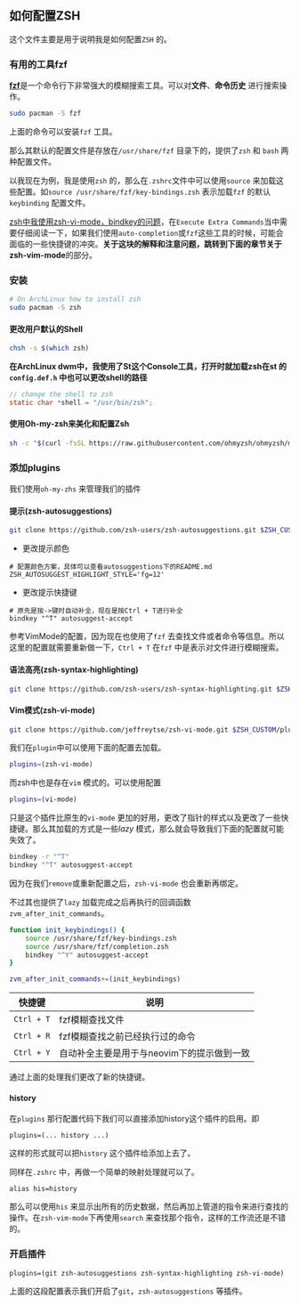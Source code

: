 ## 如何配置ZSH

这个文件主要是用于说明我是如何配置`ZSH` 的。

### 有用的工具fzf

<b>[fzf](https://wiki.archlinux.org/title/Fzf)</b>是一个命令行下非常强大的模糊搜索工具。可以对**文件**、**命令历史** 进行搜索操作。

```bash
sudo pacman -S fzf
```

上面的命令可以安装`fzf` 工具。

那么其默认的配置文件是存放在`/usr/share/fzf` 目录下的，提供了`zsh` 和 `bash` 两种配置文件。

以我现在为例，我是使用`zsh` 的，那么在`.zshrc`文件中可以使用`source` 来加载这些配置。如`source /usr/share/fzf/key-bindings.zsh` 表示加载`fzf` 的默认`keybinding` 配置文件。

[zsh中我使用zsh-vi-mode，bindkey的问题](https://github.com/jeffreytse/zsh-vi-mode)，在`Execute Extra Commands`当中需要仔细阅读一下，如果我们使用`auto-completion`或`fzf`这些工具的时候，可能会面临的一些快捷键的冲突。**关于这块的解释和注意问题，跳转到下面的章节关于zsh-vim-mode**的部分。


### 安装
```bash
# On ArchLinux how to install zsh
sudo pacman -S zsh
```

#### 更改用户默认的Shell
```bash
chsh -s $(which zsh)
```

**在ArchLinux dwm中，我使用了St这个Console工具，打开时就加载zsh在st 的`config.def.h` 中也可以更改shell的路径**
```c
// change the shell to zsh
static char *shell = "/usr/bin/zsh";
```

#### 使用Oh-my-zsh来美化和配置Zsh
```bash
sh -c "$(curl -fsSL https://raw.githubusercontent.com/ohmyzsh/ohmyzsh/master/tools/install.sh)"
```

### 添加plugins
我们使用`oh-my-zhs` 来管理我们的插件

#### 提示(zsh-autosuggestions)
```bash
git clone https://github.com/zsh-users/zsh-autosuggestions.git $ZSH_CUSTOM/plugins/zsh-autosuggestions
```

* 更改提示颜色
```config
# 配置颜色方案，具体可以查看autosuggestions下的README.md
ZSH_AUTOSUGGEST_HIGHLIGHT_STYLE='fg=12'
```

* 更改提示快捷键
```config
# 原先是按->键时自动补全，现在是按Ctrl + T进行补全
bindkey "^T" autosuggest-accept
```

参考VimMode的配置，因为现在也使用了`fzf` 去查找文件或者命令等信息。所以这里的配置就需要重新做一下，`Ctrl + T` 在`fzf` 中是表示对文件进行模糊搜索。

#### 语法高亮(zsh-syntax-highlighting)
```bash
git clone https://github.com/zsh-users/zsh-syntax-highlighting.git $ZSH_CUSTOM/plugins/zsh-syntax-highlighting
```


#### Vim模式(zsh-vi-mode)
```bash
git clone https://github.com/jeffreytse/zsh-vi-mode.git $ZSH_CUSTOM/plugins/zsh-vi-mode
```

我们在`plugin`中可以使用下面的配置去加载。

```bash
plugins=(zsh-vi-mode)
```

而zsh中也是存在`vim` 模式的。可以使用配置

```bash
plugins=(vi-mode)
```

只是这个插件比原生的`vi-mode` 更加的好用，更改了指针的样式以及更改了一些快捷键。那么其加载的方式是一些*lazy* 模式，那么就会导致我们下面的配置就可能失效了。


```bash
bindkey -r "^T"
bindkey "^T" autosuggest-accept
```

因为在我们`remove`或重新配置之后，`zsh-vi-mode` 也会重新再绑定。


不过其也提供了`lazy` 加载完成之后再执行的回调函数`zvm_after_init_commands`。


```bash
function init_keybindings() {
	source /usr/share/fzf/key-bindings.zsh
	source /usr/share/fzf/completion.zsh
	bindkey "^Y" autosuggest-accept
}

zvm_after_init_commands+=(init_keybindings)

```

| 快捷键     | 说明                                       |
|------------|--------------------------------------------|
| `Ctrl + T` | fzf模糊查找文件                            |
| `Ctrl + R` | fzf模糊查找之前已经执行过的命令            |
| `Ctrl + Y` | 自动补全主要是用于与neovim下的提示做到一致 |

通过上面的处理我们更改了新的快捷键。

#### history
在`plugins` 那行配置代码下我们可以直接添加history这个插件的启用。即
```
plugins=(... history ...)
```
这样的形式就可以把`history` 这个插件给添加上去了。

同样在`.zshrc` 中，再做一个简单的映射处理就可以了。

```
alias his=history
```

那么可以使用`his` 来显示出所有的历史数据，然后再加上管道的指令来进行查找的操作。在`zsh-vim-mode`下再使用`search` 来查找那个指令，这样的工作流还是不错的。

### 开启插件
```config
plugins=(git zsh-autosuggestions zsh-syntax-highlighting zsh-vi-mode)
```

上面的这段配置表示我们开启了`git`，`zsh-autosuggestions` 等插件。


